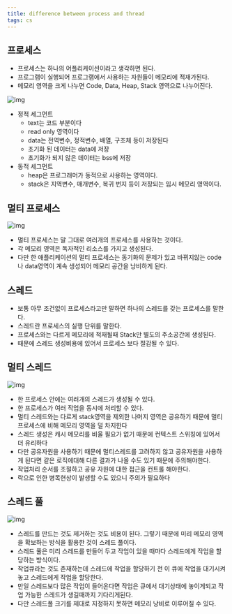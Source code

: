 ```yaml
---
title: difference between process and thread
tags: cs
---
```


## 프로세스

- 프로세스는 하나의 어플리케이션이라고 생각하면 된다.
- 프로그램이 실행되어 프로그램에서 사용하는 자원들이 메모리에 적재가된다.
- 메모리 영역을 크게 나누면 Code, Data, Heap, Stack 영역으로 나누어진다.

![img](https://t1.daumcdn.net/cfile/tistory/9926A8335A17BAB30E)

- 정적 세그먼트
  - text는 코드 부분이다
  - read only 영역이다
  - data는 전역변수, 정적변수, 배열, 구조체 등이 저장된다
  - 초기화 된 데이터는 data에 저장
  - 초기화가 되지 않은 데이터는 bss에 저장 
- 동적 세그먼트
  - heap은 프로그래머가 동적으로 사용하는 영역이다.
  - stack은 지역변수, 매개변수, 복귀 번지 등이 저장되는 임시 메모리 영역이다.



## 멀티 프로세스

![img](https://media.vlpt.us/images/jwkim/post/afe46608-cf6d-4ad4-a2f2-d95b06e0f259/image.png)

- 멀티 프로세스는 말 그대로 여러개의 프로세스를 사용하는 것이다.
- 각 메모리 영역은 독자적인 리소스를 가지고 생성된다.
- 다만 한 애플리케이션의 멀티 프로세스는 동기화의 문제가 있고 바뀌지않는 code나 data영역이 계속 생성되어 메모리 공간을 낭비하게 된다.

## 스레드

- 보통 아무 조건없이 프로세스라고만 말하면 하나의 스레드를 갖는 프로세스를 말한다.
- 스레드란 프로세스의 실행 단위를 말한다.
- 프로세스와는 다르게 메모리에 적재될때 Stack만 별도의 주소공간에 생성된다.
- 때문에 스레드 생성비용에 있어서 프로세스 보다 절감될 수 있다.



## 멀티 스레드

![img](https://goodgid.github.io/assets/img/os/what_is_multi_thread_1.png)

- 한 프로세스 안에는 여러개의 스레드가 생성될 수 있다.
- 한 프로세스가 여러 작업을 동시에 처리할 수 있다.
- 멀티 스레드와는 다르게 stack영역을 제외한 나머지 영역은 공유하기 때문에 멀티 프로세스에 비해 메모리 영역을 덜 차지한다
- 스레드 생성은 캐시 메모리를 비울 필요가 없기 때문에 컨텍스트 스위칭에 있어서 더 유리하다
- 다만 공유자원을 사용하기 때문에 멀티스레드를 고려하지 않고 공유자원을 사용하게 된다면 같은 로직에대해 다른 결과가 나올 수도 있기 때문에 주의해야한다.
- 작업처리 순서를 조절하고 공유 자원에 대한 접근을 컨트롤 해야한다.
- 락으로 인한 병목현상이 발생할 수도 있으니 주의가 필요하다



## 스레드 풀

![img](https://media.vlpt.us/images/haero_kim/post/c2eceffc-488c-442a-90f5-23ec6d824a73/231B374B595F67F43A.png)

- 스레드를 만드는 것도 제거하는 것도 비용이 된다. 그렇기 때문에 미리 메모리 영역을 확보하는 방식을 활용한 것이 스레드 풀이다.
- 스레드 풀은 미리 스레드를 만들어 두고 작업이 있을 때마다 스레드에게 작업을 할당하는 방식이다.
- 작업큐라는 것도 존재하는데 스레드에 작업을 할당하기 전 이 큐에 작업을 대기시켜 놓고 스레드에게 작업을 할당한다.
- 만일 스레드보다 많은 작업이 들어온다면 작업은 큐에서 대기상태에 놓이게되고 작업 가능한 스레드가 생길때까지 기다리게된다.
- 다만 스레드풀 크기를 제대로 지정하지 못하면 메모리 낭비로 이루어질 수 있다.



